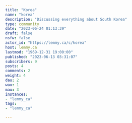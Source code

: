 ```yaml
---
title: "Korea" 
name: "korea"
description: "Discussing everything about South Korea"
type: community
date: "2023-06-24 01:13:39"
draft: false
nsfw: false
actor_id: "https://lemmy.ca/c/korea"
host: lemmy.ca
lastmod: "1969-12-31 19:00:00"
published: "2023-06-13 03:31:07"
subscribers: 9
posts: 4
comments: 2
weight: 4
dau: 2
wau: 1
mau: 3
instances:
- "lemmy_ca"
tags: 
- "lemmy_ca"

---
```

